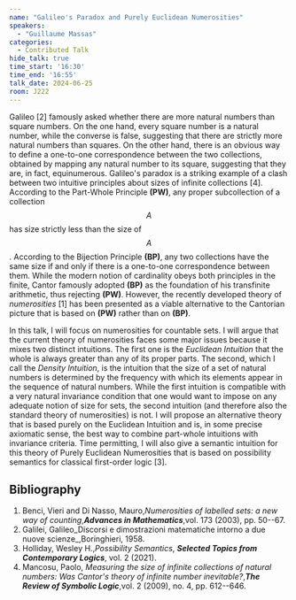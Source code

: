 ```yaml
---
name: "Galileo's Paradox and Purely Euclidean Numerosities"
speakers:
  - "Guillaume Massas"
categories:
  - Contributed Talk
hide_talk: true
time_start: '16:30'
time_end: '16:55'
talk_date: 2024-06-25
room: J222
---
```






Galileo [2] famously asked whether there are more natural numbers than square numbers. On the one hand, every square number is a natural number, while the converse is false, suggesting that there are strictly more natural numbers than squares. On the other hand, there is an obvious way to define a one-to-one correspondence between the two collections, obtained by mapping any natural number to its square, suggesting that they are, in fact, equinumerous. Galileo's paradox is a striking example of a clash between two intuitive principles about sizes of infinite collections [4]. According to the Part-Whole Principle **(PW)**, any proper subcollection of a collection $$A$$ has size strictly less than the size of $$A$$. According to the Bijection Principle **(BP)**, any two collections have the same size if and only if there is a one-to-one correspondence between them. While the modern notion of cardinality obeys both principles in the finite, Cantor famously adopted **(BP)** as the foundation of his transfinite arithmetic, thus rejecting **(PW)**. However, the recently developed theory of _numerosities_ [1] has been presented as a viable alternative to the Cantorian picture that is based on **(PW)** rather than on **(BP)**.  


In this talk, I will focus on numerosities for countable sets. I will argue that the current theory of numerosities faces some major issues because it mixes two distinct intuitions. The first one is the _Euclidean Intuition_ that the whole is always greater than any of its proper parts. The second, which I call the _Density Intuition_, is the intuition that the size of a set of natural numbers is determined by the frequency with which its elements appear in the sequence of natural numbers. While the first intuition is compatible with a very natural invariance condition that one would want to impose on any adequate notion of size for sets, the second intuition (and therefore also the standard theory of numerosities) is not. I will propose an alternative theory that is based purely on the Euclidean Intuition and is, in some precise axiomatic sense, the best way to combine part-whole intuitions with invariance criteria. Time permitting, I will also give a semantic intuition for this theory of Purely Euclidean Numerosities that is based on possibility semantics for classical first-order logic [3].




## Bibliography











1. Benci, Vieri and Di Nasso, Mauro,_Numerosities of labelled sets: a new way of counting_,**_Advances in Mathematics_**,vol. 173 (2003), pp. 50--67.
2. Galilei, Galileo_Discorsi e dimostrazioni matematiche intorno a due nuove scienze_,Boringhieri, 1958.
3.  Holliday, Wesley H.,_Possibility Semantics_, **_Selected Topics from Contemporary Logics_**, vol. 2 (2021).
4. Mancosu, Paolo,  _Measuring the size of infinite collections of natural numbers: Was Cantor's theory of infinite number inevitable?_,**_The Review of Symbolic Logic_**,vol. 2 (2009), no. 4, pp. 612--646.






